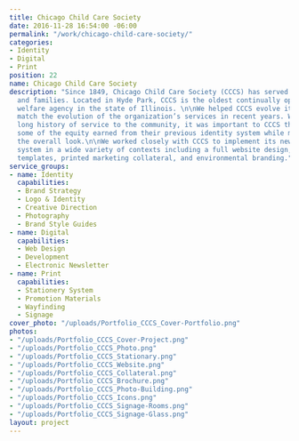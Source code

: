 ```yaml
---
title: Chicago Child Care Society
date: 2016-11-28 16:54:00 -06:00
permalink: "/work/chicago-child-care-society/"
categories:
- Identity
- Digital
- Print
position: 22
name: Chicago Child Care Society
description: "Since 1849, Chicago Child Care Society (CCCS) has served Chicago’s children
  and families. Located in Hyde Park, CCCS is the oldest continually operating child
  welfare agency in the state of Illinois. \n\nWe helped CCCS evolve its brand to
  match the evolution of the organization’s services in recent years. With such a
  long history of service to the community, it was important to CCCS that they maintain
  some of the equity earned from their previous identity system while modernizing
  the overall look.\n\nWe worked closely with CCCS to implement its new visual identity
  system in a wide variety of contexts including a full website design, email marketing
  templates, printed marketing collateral, and environmental branding."
service_groups:
- name: Identity
  capabilities:
  - Brand Strategy
  - Logo & Identity
  - Creative Direction
  - Photography
  - Brand Style Guides
- name: Digital
  capabilities:
  - Web Design
  - Development
  - Electronic Newsletter
- name: Print
  capabilities:
  - Stationery System
  - Promotion Materials
  - Wayfinding
  - Signage
cover_photo: "/uploads/Portfolio_CCCS_Cover-Portfolio.png"
photos:
- "/uploads/Portfolio_CCCS_Cover-Project.png"
- "/uploads/Portfolio_CCCS_Photo.png"
- "/uploads/Portfolio_CCCS_Stationary.png"
- "/uploads/Portfolio_CCCS_Website.png"
- "/uploads/Portfolio_CCCS_Collateral.png"
- "/uploads/Portfolio_CCCS_Brochure.png"
- "/uploads/Portfolio_CCCS_Photo-Building.png"
- "/uploads/Portfolio_CCCS_Icons.png"
- "/uploads/Portfolio_CCCS_Signage-Rooms.png"
- "/uploads/Portfolio_CCCS_Signage-Glass.png"
layout: project
---
```


